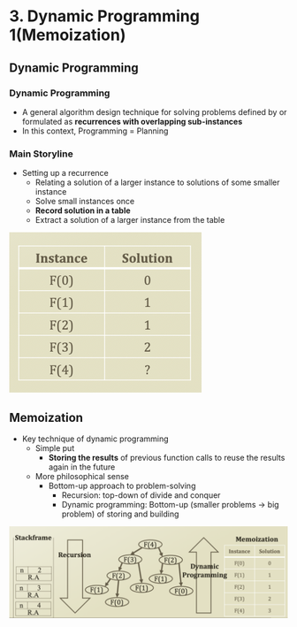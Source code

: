 # 3. Dynamic Programming 1\(Memoization\)

## Dynamic Programming

### Dynamic Programming

* A general algorithm design technique for solving problems defined by or formulated as **recurrences with overlapping sub-instances** 
* In this context, Programming = Planning

### Main Storyline

* Setting up a recurrence
  * Relating a solution of a larger instance to solutions of some smaller instance
  * Solve small instances once
  * **Record solution in a table**
  * Extract a solution of a larger instance from the table

![Fibonacci table](.gitbook/assets/2019-12-22-7.36.03.png)

## Memoization

* Key technique of dynamic programming 
  * Simple put
    * **Storing the results** of previous function calls to reuse the results again in the future
  * More philosophical sense
    * Bottom-up approach to problem-solving 
      * Recursion: top-down of divide and conquer
      * Dynamic programming: Bottom-up \(smaller problems → big problem\) of storing and building

![](.gitbook/assets/2019-12-22-7.42.06.png)

